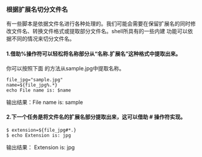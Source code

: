 ### 根据扩展名切分文件名

有一些脚本是依据文件名进行各种处理的。我们可能会需要在保留扩展名的同时修改文件名、转换文件格式或提取部分文件名。shell所具有的一些内建 功能可以依据不同的情况来切分文件名。

#### 1.借助%操作符可以轻松将名称部分从“名称.扩展名”这种格式中提取出来。

你可以按照下面 的方法从sample.jpg中提取名称。

```
file_jpg="sample.jpg"
name=${file_jpg%.*}
echo File name is: $name
```

输出结果：File name is: sample

####  2.下一个任务是将文件名的扩展名部分提取出来，这可以借助 \# 操作符实现。

```
$ extension=${file_jpg#*.}
$ echo Extension is: jpg
```

输出结果： Extension is: jpg

